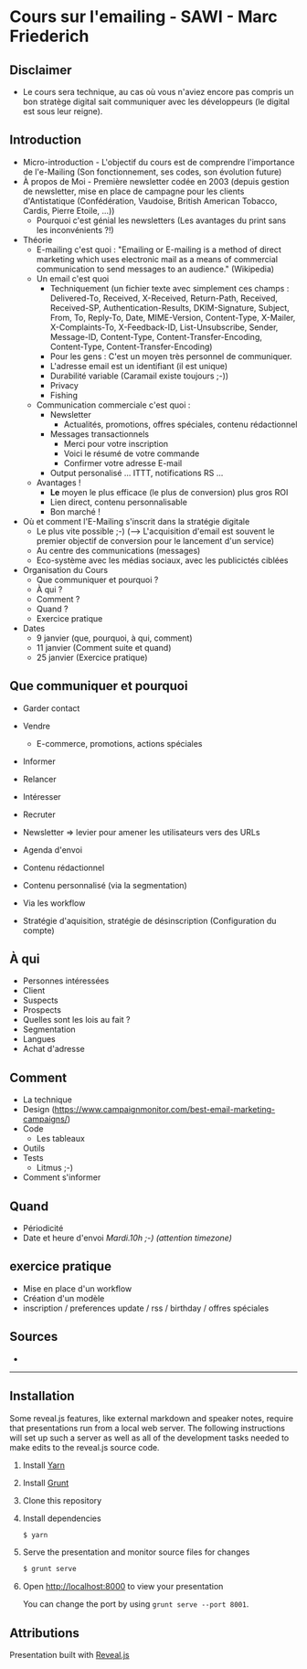 # Cours sur l'emailing - SAWI - Marc Friederich

## Disclaimer

- Le cours sera technique, au cas où vous n'aviez encore pas compris un bon stratège digital sait communiquer avec les développeurs (le digital est sous leur reigne).


## Introduction

- Micro-introduction - L'objectif du cours est de comprendre l'importance de l'e-Mailing (Son fonctionnement, ses codes, son évolution future)
- À propos de Moi - Première newsletter codée en 2003 (depuis gestion de newsletter, mise en place de campagne pour les clients d'Antistatique (Confédération, Vaudoise, British American Tobacco, Cardis, Pierre Etoile, ...))
  - Pourquoi c'est génial les newsletters (Les avantages du print sans les inconvénients ?!)
- Théorie
  - E-mailing c'est quoi : "Emailing or E-mailing is a method of direct marketing which uses electronic mail as a means of commercial communication to send messages to an audience." (Wikipedia)
  - Un email c'est quoi
    - Techniquement (un fichier texte avec simplement ces champs : Delivered-To, Received, X-Received, Return-Path, Received, Received-SP, Authentication-Results, DKIM-Signature, Subject, From, To, Reply-To, Date, MIME-Version, Content-Type, X-Mailer, X-Complaints-To, X-Feedback-ID, List-Unsubscribe, Sender, Message-ID, Content-Type, Content-Transfer-Encoding, Content-Type, Content-Transfer-Encoding)
    - Pour les gens : C'est un moyen très personnel de communiquer.
    - L'adresse email est un identifiant (il est unique)
    - Durabilité variable (Caramail existe toujours ;-))
    - Privacy
    - Fishing
  - Communication commerciale c'est quoi :
    - Newsletter
      - Actualités, promotions, offres spéciales, contenu rédactionnel
    - Messages transactionnels
      - Merci pour votre inscription
      - Voici le résumé de votre commande
      - Confirmer votre adresse E-mail
    - Output personalisé ... ITTT, notifications RS ...
  - Avantages !
    - __Le__ moyen le plus efficace (le plus de conversion) plus gros ROI
    - Lien direct, contenu personnalisable
    - Bon marché !
- Où et comment l'E-Mailing s'inscrit dans la stratégie digitale
  - Le plus vite possible ;-) (--> L'acquisition d'email est souvent le premier objectif de conversion pour le lancement d'un service)
  - Au centre des communications (messages)
  - Eco-système avec les médias sociaux, avec les publicictés ciblées
- Organisation du Cours
  - Que communiquer et pourquoi ?
  - À qui ?
  - Comment ?
  - Quand ?
  - Exercice pratique
- Dates
  - 9 janvier (que, pourquoi, à qui, comment)
  - 11 janvier (Comment suite et quand)
  - 25 janvier (Exercice pratique)


## Que communiquer et pourquoi

- Garder contact
- Vendre
  - E-commerce, promotions, actions spéciales
- Informer
- Relancer
- Intéresser
- Recruter

- Newsletter => levier pour amener les utilisateurs vers des URLs

- Agenda d'envoi
- Contenu rédactionnel
- Contenu personnalisé (via la segmentation)
- Via les workflow
- Stratégie d'aquisition, stratégie de désinscription (Configuration du compte)


## À qui

- Personnes intéressées
- Client
- Suspects
- Prospects
- Quelles sont les lois au fait ?
- Segmentation
- Langues
- Achat d'adresse


## Comment

- La technique
- Design (https://www.campaignmonitor.com/best-email-marketing-campaigns/)
- Code
  - Les tableaux
- Outils
- Tests
  - Litmus ;-)
- Comment s'informer


## Quand

- Périodicité
- Date et heure d'envoi *Mardi.10h ;-) (attention timezone)*


## exercice pratique

- Mise en place d'un workflow
 - Création d'un modèle
 - inscription / preferences update / rss / birthday / offres spéciales


## Sources

-

-----

## Installation

Some reveal.js features, like external markdown and speaker notes, require that presentations run from a local web server. The following instructions will set up such a server as well as all of the development tasks needed to make edits to the reveal.js source code.

1. Install [Yarn](http://yarnpkg.com/)

2. Install [Grunt](http://gruntjs.com/getting-started#installing-the-cli)

4. Clone this repository

5. Install dependencies
   ```sh
   $ yarn
   ```

6. Serve the presentation and monitor source files for changes
   ```sh
   $ grunt serve
   ```

7. Open <http://localhost:8000> to view your presentation

   You can change the port by using `grunt serve --port 8001`.


## Attributions

Presentation built with [Reveal.js](https://github.com/hakimel/reveal.js)
